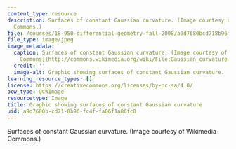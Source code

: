 ```yaml
---
content_type: resource
description: Surfaces of constant Gaussian curvature. (Image courtesy of Wikimedia
  Commons.)
file: /courses/18-950-differential-geometry-fall-2008/a9d7680bcd718b96fc4ffa06f1a86fc0_18-950f08-th.jpg
file_type: image/jpeg
image_metadata:
  caption: Surfaces of constant Gaussian curvature. (Image courtesy of [Wikimedia
    Commons](http://commons.wikimedia.org/wiki/File:Gaussian_curvature.PNG).)
  credit: ''
  image-alt: Graphic showing surfaces of constant Gaussian curvature.
learning_resource_types: []
license: https://creativecommons.org/licenses/by-nc-sa/4.0/
ocw_type: OCWImage
resourcetype: Image
title: Graphic showing surfaces of constant Gaussian curvature
uid: a9d7680b-cd71-8b96-fc4f-fa06f1a86fc0
---
```

Surfaces of constant Gaussian curvature. (Image courtesy of Wikimedia Commons.)